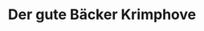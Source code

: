 ---
title: "Der gute Bäcker Krimphove"
url: /muenster/der-gute-baecker-krimphove-loddenheide/
shop: Bäckerei
---